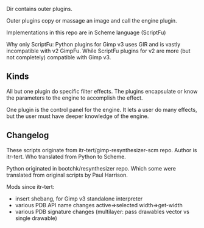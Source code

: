 Dir contains outer plugins.

Outer plugins copy or massage an image and call the engine plugin.

Implementations in this repo are in Scheme language (ScriptFu)

Why only ScriptFu:
Python plugins for Gimp v3 uses GIR and is vastly incompatible with v2 GimpFu.
While ScriptFu plugins for v2 are more (but not completely) compatible with Gimp v3.


## Kinds

All but one plugin do specific filter effects.
The plugins encapsulate or know the parameters to the engine
to accomplish the effect.

One plugin is the control panel for the engine.
It lets a user do many effects,
but the user must have deeper knowledge of the engine.

## Changelog

These scripts originate from itr-tert/gimp-resynthesizer-scm repo.
Author is itr-tert.
Who translated from Python to Scheme.

Python originated in bootchk/resynthesizer repo.
Which some were translated from original scripts by Paul Harrison.

Mods since itr-tert:
   - insert shebang, for Gimp v3 standalone interpreter
   - various PDB API name changes
       active=>selected
       width=>get-width
   - various PDB signature changes
      (multilayer: pass drawables vector vs single drawable)

